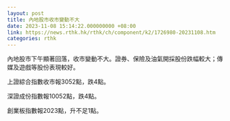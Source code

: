 ```yaml
---
layout: post
title: 內地股市收市變動不大
date: 2023-11-08 15:14:22.000000000 +08:00
link: https://news.rthk.hk/rthk/ch/component/k2/1726980-20231108.htm
categories: rthk
---
```


內地股市下午顯著回落，收市變動不大。證券、保險及油氣開採股份跌幅較大；傳媒及遊戲等股份表現較好。

上證綜合指數收市報3052點，跌4點。

深證成份指數報10052點，跌4點。

創業板指數報2023點，升不足1點。

